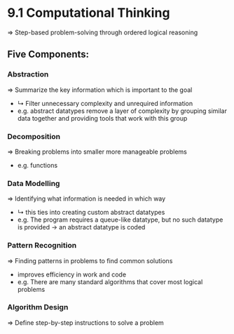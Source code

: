 # 9.1 Computational Thinking
=> Step-based problem-solving through ordered logical reasoning

## Five Components:

### Abstraction
=> Summarize the key information which is important to the goal
- ↳ Filter unnecessary complexity and unrequired information
- e.g. abstract datatypes remove a layer of complexity by grouping similar data together and providing tools that work with this group

### Decomposition
=> Breaking problems into smaller more manageable problems
- e.g. functions

### Data Modelling
=> Identifying what information is needed in which way
- ↳ this ties into creating custom abstract datatypes
- e.g. The program requires a queue-like datatype, but no such datatype is provided -> an abstract datatype is coded

### Pattern Recognition
=> Finding patterns in problems to find common solutions
- improves efficiency in work and code
- e.g. There are many standard algorithms that cover most logical problems

### Algorithm Design
=> Define step-by-step instructions to solve a problem